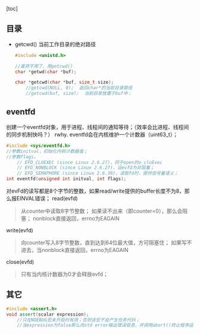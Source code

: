 [toc]

## 目录

- getcwd() 当前工作目录的绝对路径

	```cpp
	#include <unistd.h>

	//废弃不用了，用getcwd()
	char *getwd(char *buf);

	char *getcwd(char *buf, size_t size); 
		//getcwd(NULL, 0);  返回char*的当前目录路径
		//getcwd(buf, size);  当前目录放置于buf中；
	```


## eventfd

创建一个eventfd对象，用于进程、线程间的通知等待；（效率会比进程、线程间的同步机制快吗？） rwhy.
eventfd会在内核维护一个计数器（uint63\_t）；
```cpp
#include <sys/eventfd.h>
//参数initval，初始化内核计数器值；
//参数flags，
	// EFD_CLOEXEC (since Linux 2.6.27)，同于open的o_cloExec
	// EFD_NONBLOCK (since Linux 2.6.27)，设evfd为非阻塞；
	// EFD_SEMAPHORE (since Linux 2.6.30)，读取fd时，提供信号量语义；
int eventfd(unsigned int initval, int flags);
```
对evFd的读写都是8个字节的整数，如果read/write提供的buffer长度不为8，那么报EINVAL错误；
read(evfd)
> 从counter中读取8字节整数；
> 如果读不出来（即counter=0），那么会阻塞；
> nonblock直接返回，errno为EAGAIN

write(evfd)
> 向counter写入8字节整数，直到达到64位最大值，方可阻塞住；
> 如果写不进去，当nonblock直接返回，errno为EAGAIN

close(evfd)
> 只有当内核计数器为0才会释放evfd；


## 其它

```cpp
#include <assert.h>
void assert(scalar expression);
	//只在NDEBUG宏未开启时有效；否则该宏不会产生任务代码；
	//当expression为false那么向std error输出错误信息，并调用abort()终止程序运行；
```

